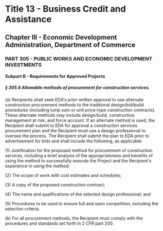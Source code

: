 
# Title 13 - Business Credit and Assistance
## Chapter III - Economic Development Administration, Department of Commerce
### PART 305 - PUBLIC WORKS AND ECONOMIC DEVELOPMENT INVESTMENTS
#### Subpart B - Requirements for Approved Projects
##### § 305.6 Allowable methods of procurement for construction services.

(a) Recipients shall seek EDA's prior written approval to use alternate construction procurement methods to the traditional design/bid/build procedures (including lump sum or unit price-type construction contracts). These alternate methods may include design/build, construction management at risk, and force account. If an alternate method is used, the Recipient shall submit to EDA for approval a construction services procurement plan and the Recipient must use a design professional to oversee the process. The Recipient shall submit the plan to EDA prior to advertisement for bids and shall include the following, as applicable:

(1) Justification for the proposed method for procurement of construction services, including a brief analysis of the appropriateness and benefits of using the method to successfully execute the Project and the Recipient's experience in using the method;

(2) The scope of work with cost estimates and schedules;

(3) A copy of the proposed construction contract;

(4) The name and qualifications of the selected design professional; and

(5) Procedures to be used to ensure full and open competition, including the selection criteria.

(b) For all procurement methods, the Recipient must comply with the procedures and standards set forth in 2 CFR part 200.
